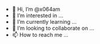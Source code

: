 - 👋 Hi, I’m @x064am
- 👀 I’m interested in ...
- 🌱 I’m currently learning ...
- 💞️ I’m looking to collaborate on ...
- 📫 How to reach me ...

<!---
x064am/x064am is a ✨ special ✨ repository because its `README.md` (this file) appears on your GitHub profile.
You can click the Preview link to take a look at your changes.
--->
